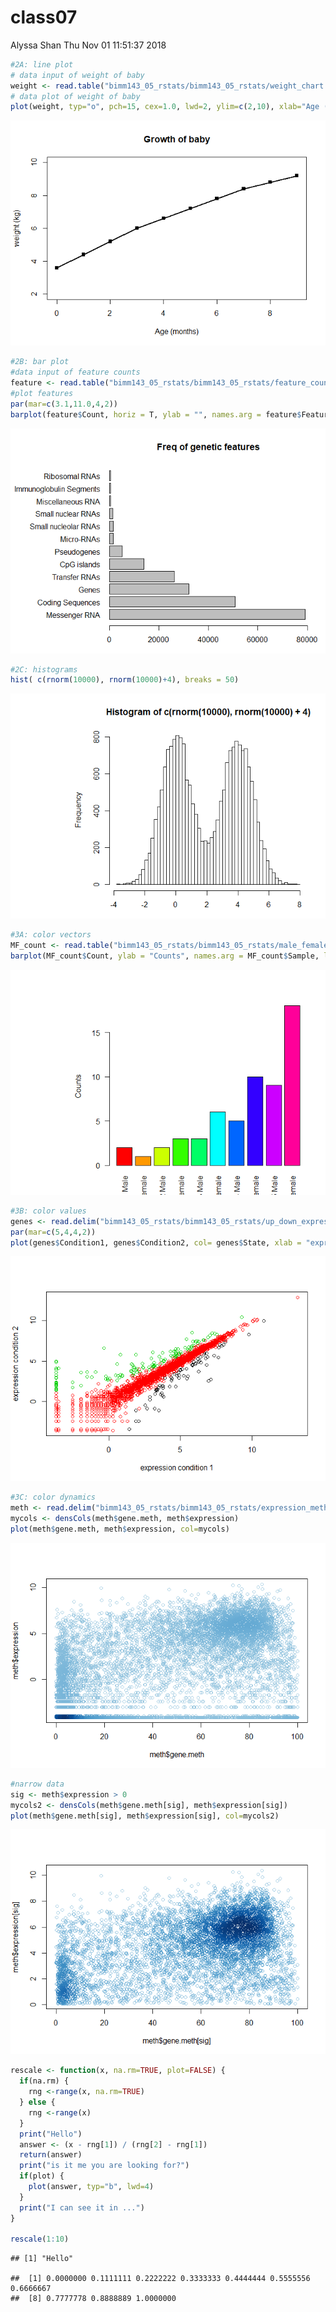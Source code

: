 class07
================
Alyssa Shan
Thu Nov 01 11:51:37 2018

``` r
#2A: line plot
# data input of weight of baby
weight <- read.table("bimm143_05_rstats/bimm143_05_rstats/weight_chart.txt", header = TRUE)
# data plot of weight of baby
plot(weight, typ="o", pch=15, cex=1.0, lwd=2, ylim=c(2,10), xlab="Age (months)", ylab="weight (kg)", main= "Growth of baby")
```

![](class05_files/figure-markdown_github/unnamed-chunk-1-1.png)

``` r
#2B: bar plot
#data input of feature counts
feature <- read.table("bimm143_05_rstats/bimm143_05_rstats/feature_counts.txt", sep="\t", header=TRUE)
#plot features
par(mar=c(3.1,11.0,4,2))  
barplot(feature$Count, horiz = T, ylab = "", names.arg = feature$Feature, main = "Freq of genetic features", las=1, xlim = c(0,80000))
```

![](class05_files/figure-markdown_github/unnamed-chunk-1-2.png)

``` r
#2C: histograms
hist( c(rnorm(10000), rnorm(10000)+4), breaks = 50)
```

![](class05_files/figure-markdown_github/unnamed-chunk-1-3.png)

``` r
#3A: color vectors
MF_count <- read.table("bimm143_05_rstats/bimm143_05_rstats/male_female_counts.txt", header=T, sep = "\t")
barplot(MF_count$Count, ylab = "Counts", names.arg = MF_count$Sample, las= 2, col = rainbow(nrow(MF_count)))
```

![](class05_files/figure-markdown_github/unnamed-chunk-1-4.png)

``` r
#3B: color values
genes <- read.delim("bimm143_05_rstats/bimm143_05_rstats/up_down_expression.txt")
par(mar=c(5,4,4,2))
plot(genes$Condition1, genes$Condition2, col= genes$State, xlab = "expression condition 1", ylab = "expression condition 2")
```

![](class05_files/figure-markdown_github/unnamed-chunk-1-5.png)

``` r
#3C: color dynamics
meth <- read.delim("bimm143_05_rstats/bimm143_05_rstats/expression_methylation.txt")
mycols <- densCols(meth$gene.meth, meth$expression)
plot(meth$gene.meth, meth$expression, col=mycols)
```

![](class05_files/figure-markdown_github/unnamed-chunk-1-6.png)

``` r
#narrow data
sig <- meth$expression > 0
mycols2 <- densCols(meth$gene.meth[sig], meth$expression[sig])
plot(meth$gene.meth[sig], meth$expression[sig], col=mycols2)
```

![](class05_files/figure-markdown_github/unnamed-chunk-1-7.png)

``` r
rescale <- function(x, na.rm=TRUE, plot=FALSE) {
  if(na.rm) {
    rng <-range(x, na.rm=TRUE)
  } else {
    rng <-range(x)
  }
  print("Hello")
  answer <- (x - rng[1]) / (rng[2] - rng[1])
  return(answer)
  print("is it me you are looking for?")
  if(plot) {
    plot(answer, typ="b", lwd=4)
  }
  print("I can see it in ...")
}

rescale(1:10)
```

    ## [1] "Hello"

    ##  [1] 0.0000000 0.1111111 0.2222222 0.3333333 0.4444444 0.5555556 0.6666667
    ##  [8] 0.7777778 0.8888889 1.0000000
